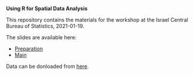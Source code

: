 **Using R for Spatial Data Analysis**

This repository contains the materials for the workshop at the Israel Central Bureau of Statistics, 2021-01-19.

The slides are available here:

* [Preparation](https://michaeldorman.github.io/R-Spatial-Workshop-at-CBS-2021/preparation.html)
* [Main](https://michaeldorman.github.io/R-Spatial-Workshop-at-CBS-2021/main.html)

Data can be donloaded from [here](https://github.com/michaeldorman/R-Spatial-Workshop-at-CBS-2021/raw/main/data.zip).
